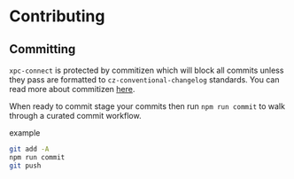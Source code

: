 # Contributing

## Committing

`xpc-connect` is protected by commitizen which will block all commits unless they pass are formatted to `cz-conventional-changelog` standards. You can read more about commitizen [here](https://github.com/commitizen/cz-cli).

When ready to commit stage your commits then run `npm run commit` to walk through a curated commit workflow.

example

```bash
git add -A
npm run commit
git push
```
